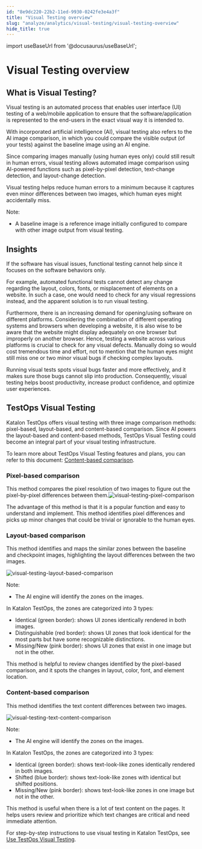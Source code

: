 ```yaml
---
id: "8e9dc220-22b2-11ed-9930-0242fe3e4a3f"
title: "Visual Testing overview"
slug: "analyze/analytics/visual-testing/visual-testing-overview"
hide_title: true
---
```

import useBaseUrl from '@docusaurus/useBaseUrl';


# <a id="id_visual-testing-overview" class="anchor_top_offset"/><a id="ariaid-title1" class="anchor_top_offset"/>Visual Testing overview


## What is Visual Testing?

<p xmlns="http://www.w3.org/1999/xhtml" className="p">Visual testing is an automated process that enables user   interface (UI) testing of a web/mobile application to ensure that   the software/application is represented to the end-users in the   exact visual way it is intended to.</p> 
<p xmlns="http://www.w3.org/1999/xhtml" className="p">With incorporated artificial intelligence (AI), visual testing   also refers to the AI image comparison, in which you could compare   the visible output (of your tests) against the baseline image using   an AI engine.</p> 
<p xmlns="http://www.w3.org/1999/xhtml" className="p">Since comparing images manually (using human eyes only) could   still result in human errors, visual testing allows automated image   comparison using AI-powered functions such as pixel-by-pixel   detection, text-change detection, and layout-change detection.</p> 
<p xmlns="http://www.w3.org/1999/xhtml" className="p">Visual testing helps reduce human errors to a minimum because it   captures even minor differences between two images, which human   eyes might accidentally miss.</p> 
<div xmlns="http://www.w3.org/1999/xhtml" className="p"><div className="note note note_note"><span className="note__title">Note:</span> <ul className="ul"><li className="li"><p className="p">A baseline image is a reference image initially configured to compare with other image output from visual testing.</p></li></ul></div></div>

## Insights

<p xmlns="http://www.w3.org/1999/xhtml" className="p">If the software has visual issues, functional testing cannot   help since it focuses on the software behaviors only.</p> 
<p xmlns="http://www.w3.org/1999/xhtml" className="p">For example, automated functional tests cannot detect any change   regarding the layout, colors, fonts, or misplacement of elements on   a website. In such a case, one would need to check for any visual   regressions instead, and the apparent solution is to run visual   testing.</p> 
<p xmlns="http://www.w3.org/1999/xhtml" className="p">Furthermore, there is an increasing demand for opening/using   software on different platforms. Considering the combination of   different operating systems and browsers when developing a website,   it is also wise to be aware that the website might display   adequately on one browser but improperly on another browser. Hence,   testing a website across various platforms is crucial to check for   any visual defects. Manually doing so would cost tremendous time   and effort, not to mention that the human eyes might still miss one   or two minor visual bugs if checking complex layouts.</p> 
<p xmlns="http://www.w3.org/1999/xhtml" className="p">Running visual tests spots visual bugs faster and more   effectively, and it makes sure those bugs cannot slip into   production. Consequently, visual testing helps boost productivity,   increase product confidence, and optimize user experiences.</p> 

## <a id="id_3" class="anchor_top_offset"/>TestOps Visual Testing

<p xmlns="http://www.w3.org/1999/xhtml" className="p">Katalon TestOps offers visual testing with three image   comparison methods: pixel-based, layout-based, and content-based   comparison. Since AI powers the layout-based and content-based   methods, TestOps Visual Testing could become an integral part of   your visual testing infrastructure.</p> 
<p xmlns="http://www.w3.org/1999/xhtml" className="p">To learn more about TestOps Visual Testing features and plans, you can refer to this document: <a className="xref" href="#">Content-based comparison</a>.</p> 

### <a id="id_4" class="anchor_top_offset"/>Pixel-based comparison

<p xmlns="http://www.w3.org/1999/xhtml" className="p">This method compares the pixel resolution of two images to   figure out the pixel-by-pixel differences between them.<img className="image" src={useBaseUrl("/8e99ca80-22b2-11ed-9930-0242fe3e4a3f.png")} alt="visual-testing-pixel-comparison" /></p> 
<p xmlns="http://www.w3.org/1999/xhtml" className="p">The advantage of this method is that it is a popular function   and easy to understand and implement. This method identifies pixel   differences and picks up minor changes that could be trivial or   ignorable to the human eyes.</p> 

### <a id="id_5" class="anchor_top_offset"/>Layout-based comparison

<p xmlns="http://www.w3.org/1999/xhtml" className="p">This method identifies and maps the similar zones between the   baseline and checkpoint images, highlighting the layout differences   between the two images.</p> 
<p xmlns="http://www.w3.org/1999/xhtml" className="p">   <img className="image" src={useBaseUrl("/8e98e020-22b2-11ed-9930-0242fe3e4a3f.png")} alt="visual-testing-layout-based-comparison" /></p> 
<div xmlns="http://www.w3.org/1999/xhtml" className="note note note_note"><span className="note__title">Note:</span> 
  <ul className="ul"><li className="li"><p className="p">The AI engine will identify the zones on the images.</p></li></ul>
</div>
<p xmlns="http://www.w3.org/1999/xhtml" className="p">In Katalon TestOps, the zones are categorized into 3 types:</p> 
<ul xmlns="http://www.w3.org/1999/xhtml" className="ul"><li className="li">Identical (green border): shows UI zones identically rendered     in both images.</li><li className="li">Distinguishable (red border): shows UI zones that look     identical for the most parts but have some recognizable     distinctions.</li><li className="li">Missing/New (pink border): shows UI zones that exist in one     image but not in the other.</li></ul> 
<p xmlns="http://www.w3.org/1999/xhtml" className="p">This method is helpful to review changes identified by the   pixel-based comparison, and it spots the changes in layout, color,   font, and element location.</p> 

### <a id="id_6" class="anchor_top_offset"/>Content-based comparison

<p xmlns="http://www.w3.org/1999/xhtml" className="p">This method identifies the text content differences between two   images.</p> 
<p xmlns="http://www.w3.org/1999/xhtml" className="p">   <img className="image" src={useBaseUrl("/8e9a8dd0-22b2-11ed-9930-0242fe3e4a3f.png")} alt="visual-testing-text-content-comparison" />           </p> 
<div xmlns="http://www.w3.org/1999/xhtml" className="note note note_note"><span className="note__title">Note:</span> 
  <ul className="ul"><li className="li"><p className="p">The AI engine will identify the zones on the images.</p></li></ul>
</div>
<p xmlns="http://www.w3.org/1999/xhtml" className="p">In Katalon TestOps, the zones are categorized into 3 types:</p> 
<ul xmlns="http://www.w3.org/1999/xhtml" className="ul"><li className="li">Identical (green border): shows text-look-like zones     identically rendered in both images.</li><li className="li">Shifted (blue border): shows text-look-like zones with     identical but shifted positions.</li><li className="li">Missing/New (pink border): shows text-look-like zones in one     image but not in the other.</li></ul> 
<p xmlns="http://www.w3.org/1999/xhtml" className="p">This method is useful when there is a lot of text content on the   pages. It helps users review and prioritize which text changes are   critical and need immediate attention.</p> 
<p xmlns="http://www.w3.org/1999/xhtml" className="p">For step-by-step instructions to use visual testing in Katalon   TestOps, see <a className="xref" href="/docs/analyze/analytics/visual-testing/use-testops-visual-testing#task-1734">Use     TestOps Visual Testing</a>.</p> 
